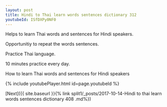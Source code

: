 ```yaml
---
layout: post
title: Hindi to Thai learn words sentences dictionary 312 
youtubeId: ISfDXPy0NF0
---
```

 
 
Helps to learn Thai words and sentences for Hindi speakers.

Opportunitiy to repeat the words sentences. 

Practice Thai language. 
 
10 minutes practice every day. 
 
How to learn Thai words and sentences for Hindi speakers 
 
{% include youtubePlayer.html id=page.youtubeId %}
 
 
[Next]({{ site.baseurl }}{% link  split1/_posts/2017-10-14-Hindi to thai learn words sentences dictionary 408 .md%})
 
